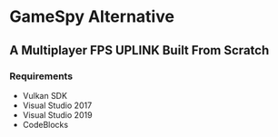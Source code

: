 # GameSpy Alternative
## A Multiplayer FPS UPLINK Built From Scratch

### Requirements
 * Vulkan SDK
 * Visual Studio 2017
 * Visual Studio 2019
 * CodeBlocks
 
